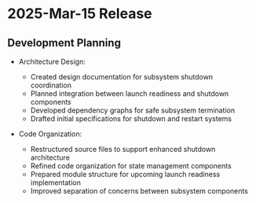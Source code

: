 # 2025-Mar-15 Release

## Development Planning

- Architecture Design:
  - Created design documentation for subsystem shutdown coordination
  - Planned integration between launch readiness and shutdown components
  - Developed dependency graphs for safe subsystem termination
  - Drafted initial specifications for shutdown and restart systems

- Code Organization:
  - Restructured source files to support enhanced shutdown architecture
  - Refined code organization for state management components
  - Prepared module structure for upcoming launch readiness implementation
  - Improved separation of concerns between subsystem components